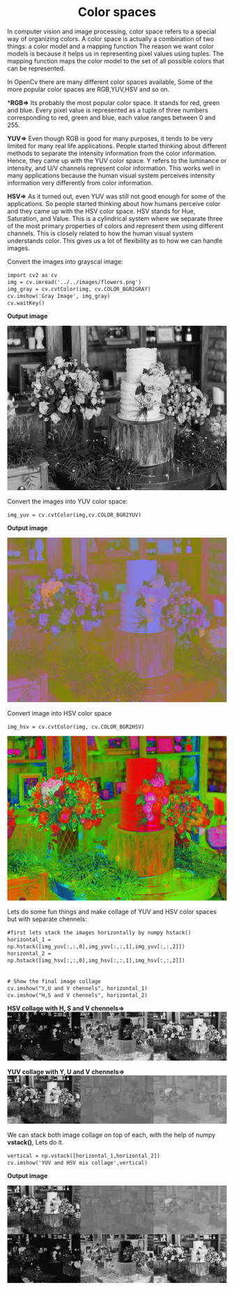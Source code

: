 <center><h1>Color spaces</h1></center>

In computer vision and image processing, color space refers to a special way of organizing colors. A color space is actually a combination of two things: a color model and a mapping function The reason we want color models is because it helps us in representing pixel values using tuples. The mapping function maps the color model to the set of all possible colors that can be represented.

In OpenCv there are many different color spaces available, Some of the more popular color spaces are RGB,YUV,HSV and so on.

***RGB=>** Its probably the most popular color space. It stands for red, green and blue. Every pixel value is represented as a tuple of three numbers corresponding to red, green and blue, each value ranges between 0 and 255.

**YUV=>** Even though RGB is good for many purposes, it tends to be very limited for many real life applications. People started thinking about different methods to separate the intensity information from the color information. Hence, they came up with the YUV color space. Y refers to the luminance or intensity, and U/V channels represent color information. This works well in many applications because the human visual system perceives intensity information very differently from color information.

**HSV=>** As it turned out, even YUV was still not good enough for some of the applications. So people started thinking about how humans perceive color and they came up with the HSV color space. HSV stands for Hue, Saturation, and Value. This is a cylindrical system where we separate three of the most primary properties of colors and represent them using different channels. This is closely related to how the human visual system understands color. This gives us a lot of flexibility as to how we can handle images.

Convert the images into grayscal image:

``` 
import cv2 as cv
img = cv.imread('../../images/flowers.png')
img_gray = cv.cvtColor(img, cv.COLOR_BGR2GRAY)
cv.imshow('Gray Image', img_gray)
cv.waitKey()
```
**Output image**

![Gray Image](../../images/Gray.png)

Convert the images into YUV color space:

```
img_yuv = cv.cvtColor(img,cv.COLOR_BGR2YUV)
```
**Output image**


![YUV Image](../../images/YUV.png)

Convert image into HSV color space

```
img_hsv = cv.cvtColor(img, cv.COLOR_BGR2HSV)
```
![HSV Image](../../images/HSV.png)

Lets do some fun things and make collage of YUV and HSV color spaces but with separate chennels:

```
#first lets stack the images horizontally by numpy hstack()
horizontal_1 = np.hstack([img_yuv[:,:,0],img_yuv[:,:,1],img_yuv[:,:,2]])
horizontal_2 = np.hstack([img_hsv[:,:,0],img_hsv[:,:,1],img_hsv[:,:,2]])


# Show the final image collage
cv.imshow("Y,U and V chennels", horizontal_1)
cv.imshow("H,S and V chennels", horizontal_2)
```
**HSV collage with H, S and V chennels=>**
![HSV Collage](../../images/HSV_collage.png)

**YUV collage with Y, U and V chennels=>**
![HSV Collage](../../images/YUV_collage.png)

We can stack both image collage on top of each, with the help of numpy **vstack()**, Lets do it.

```
vertical = np.vstack([horizontal_1,horizontal_2])
cv.imshow('YUV and HSV mix collage',vertical)
```
**Output image**

![MIX Collage](../../images/Mix_collage.png)
